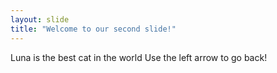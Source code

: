 ```yaml
---
layout: slide
title: "Welcome to our second slide!"
---
```

Luna is the best cat in the world
Use the left arrow to go back!
